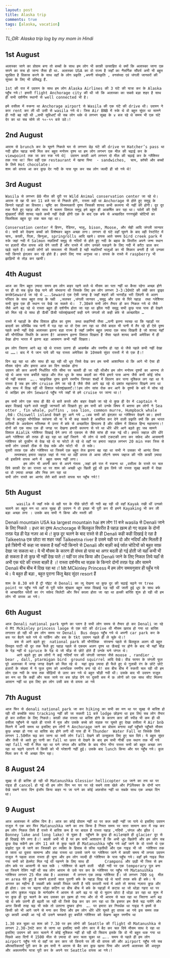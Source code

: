 ```yaml
---
layout: post
title: Alaska trip
comments: true
tags: [alaska, vacation]
---
```


*TL;DR: Alaska trip log by my mom in Hindi*

## 1st August

    अलास्का जाने का प्रोग्राम बना तो बच्चों के साथ हम लोग भी काफ़ी उत्साहित थे क्यों कि अलास्का जाना एक सपने का सच हो जाना जैसा ही था. अलास्का USA का वो राज्य है जहाँ का नैसर्गिक सौंदर्य अभी भी बहुत सुरक्षित है विकास करने के साथ वहाँ के लोग प्रकृति ,अपनी संस्कृति , वनसंपदा एवं जंगली जानवरों की सुरक्षा के लिए भी प्रतिबद्ध हैं.

    1st की रात में उदयन के साथ हम लोग Alaska Airlines की 3 घंटे की यात्रा कर के Alaska पहुँच गये।! हमारी flight Anchorage city की थी जो कि अलास्का का सबसे बड़ा शहर है साथ ही सभी दर्शनीय स्थानों से well connected भी है।   

    हमे वसीला में रुकना था Anchorage airport से Wasila की एक घंटे की drive थी। उदयन ने कार rent कर ली थी उसी से wasila गये थे। जिस Air BNB में रुके थे वो बहुत सुंदर था सामने ही नदी बह रही थी …सभी सुविधाएँ थी सब लोग थके थे लगभग सुबह के ४ बज रहे थे समय भी एक घंटे देर का था सब सोये तो १०-११ बजे उठे।!


## 2nd August 

    आराम से brunch कर के घूमने निकले घर से लगभग डेढ़ घंटे की drive पर Hatcher’s pass था नदी झील पहाड़ सभी मिल कर बहुत मनोरम दृश्य था हम लोग लगभग एक मील की चढ़ाई कर के viewpoint तक जा कर रुक गये थे|  उदयन काफ़ी आगे लगभग दो मील की चढ़ाई कर के ग्लैशियर तक गया था! फिर वहीं एक restaurant में खाया पिया  - sandwiches,  चाय, कॉफी और बच्चों के लिये Hot chocolate।
    शाम को वापस आ कर कुछ देर नदी के पास घूम कर सब लोग जल्दी ही सो गये थे!



## 3rd  August 

    Wasila से लगभग 80 मील की दूरी पर Wild Animal conservation center जा रहे थे।  आराम से खा पी कर 11 बजे घर से निकले होंगे, रास्ता वही था Anchorage से होते हुए समुद्र के किनारे पहाड़ों का विस्तार। सृष्टि का विस्मयकारी दृश्य जिसकी शायद कभी कल्पना भी नहीं की होगी। दूर दूर तक फैले हुए पहाड़ और साथ में चलता विशाल समुद्र हमे बहुत ही आकर्षित कर रहा था। पर्वतों की ऐसी शृंखलाएँ जैसी शायद पहले कभी नहीं देखी होंगी एक के बाद एक बर्फ से अच्छादित गगनचुंबी चोटियों का सिलसिला बहुत दूर तक चल रहा था।

    Conservation center में हिरण, रेंडियर, भालू, bison, Moose, और सेही आदि जंगली जानवर थे। सभी को देखना बच्चों को विशेषकर बहुत अच्छा लगा। लगभग दो घंटे वहाँ घूमने के बाद वही रेस्टोरेंट में चाय, काफ़ी, पिज़ा, किनुआ, springrolls आदि खाये। वापस आते समय bird creek park में रुके जहां नदी में Salmon मछलियाँ समुद्र से नदियों से होते हुए नदी के बहाव के विपरीत अपने जन्म स्थान पर हज़ारों मील वापस अंडे देने जाती हैं और रास्ते में लोग उनको पकड़ने के लिए नदी में काँटा डाल कर खड़े रहते हैं। काफ़ी लोगों को सफलता भी मिलती है यही मछलियाँ भालुओं का भी शिकार बनती हैं जो उनका नदी किनारे इंतज़ार कर रहे होते हैं। हमारे लिए नया अनुभव था। वापस के रास्ते में raspberry भी झाड़ियों से तोड़ कर खायीं।


## 4th August

    आज का दिन बहुत ज़्यादा समय हम लोग बाहर रहने वाले थे मौसम का पता नहीं था कैसा रहेगा अच्छा होने पर ही वो सब कुछ देख पाने की संभावना थी जिसके लिए हम लोग लगभग 3-3।30घंटे की लंबी कार ड्राइव करकेSeward जा रहे थे …..Seward एक ऐसी जगह है जहाँ शहरों की भागदौड़ भरी ज़िंदगी से अलग परिवार के साथ बहुत तरह के पक्षी  ,जलचर ,जंगली जानवर ,समुद्र और उस से घिरे पहाड़  तथा ग्लेशियर सभी कुछ एक ही स्थान पर देखे जा सकते थे।  7.30बजे सभी लोग तैयार हो कर निकल गये थे जैसे जैसे आगे बढ़ रहे थे रास्ता बहुत ही दर्शनीय होता जा रहा था झील नदी समुद्र सभी कुछ पास पास ही देखने को मिल रहे थे साथ ही ऊँची ऊँची पर्वतशृंखलाएँ कही घने जंगलों तो कही बर्फ से आच्छादित …

    रास्ते में पहाड़ों के बीच विशाल झील का दृश्य  कथा कहानियों जैसा …पानी इतना स्वच्छ था कि पहाड़ों पर बादलों का प्रतिबिंब जब पानी में पड़ रहा था वो ऐसा लग रहा था जैसे बादल भी पानी में तैर रहे हों ऐसे दृश्य पहले कभी नहीं देखे अलास्का इतना बड़ा राज्य है जहाँ ज़मीन बहुत ज़्यादा एक साथ दिखती है जो शायद यहाँ की भौगोलिक स्थिति के कारण है! आसमान इतना विशाल दिखता है जैसा पहले शायद कभी अमेरिका में ही देखा होगा भारत में इतना बड़ा आसमान कभी नहीं दिखता।

    हम लोग जितना आगे बढ़ रहे थे रास्ता उतना ही आकर्षक और रमणीय हो रहा थे जैसे पहले कभी नहीं देखा था ……। बाद में ये जान पाये की यह रास्ता अमेरिका के 10सबसे सुंदर रास्तों में से एक है।!

    दिन बढ़ रहा था और साथ ही बढ़ रही थी धूप जिसे देख कर हम सभी आशान्वित थे कि आगे भी ऐसा ही मौसम रहेगा और हमारा आज का दिन सार्थक होगा 
    उदयन की कार अपनी निर्धारित गति सीमा पर चलती ही जा रही थीऔर हम लोग मनोरम दृश्यों का आनन्द ले रहे थे आस पास बर्फीले पहाड़ और तेज धूप के साथ बदलों का नीचे हमारे पास आना जैसे कभी कोई सोच भी नहीं सकता  ….. प्प्राकृतिक दृश्य इतने रमणीय जिनका शब्दों में विवरण कर पाना मुश्किल लग रहा था ये रास्ता है जब हम लोग cruise लेने जा रहे है जैसे जैसे आगे बढ़ रहे थे प्रशांत महासागर दिखने लगा था और साथ में दिख रहीं थी विशाल पर्वतशृंखलाएँ।!!हम लोग सांस रोक कर आगे के दृश्यों के बारे में सोच रहे थे आख़िर हम लोग Seward पहुँच गये जहाँ से हमे cruise पर जाना था।!  

    हम सभी लोग एक साथ ही बैठे थे बातें करते और बाहर देखते जा रहे थे कुछ ही देर में captain ने बाहर दिखाई पड़ने वाले समुद्री जानवरों को दिखाते हुए हम सभी को उनके विषय में बताया हम लोगों ने Sea otter , fin whale, puffins , sea lion, common murre, Humpback whale ,देखे। Chiswell island देखते हुए आगे गये …।अब सभी को इंतज़ार था ग्लेशियर देखने का। हमारे लिए ये अद्भुत भौगोलिक सरंचना थी या ये भी कह सकते है अचंभित कर देने वाली प्रकृति क्यों कि हम भारत वासियों के अवचेतन मस्तिष्क में उत्तर में बर्फ से अच्छादित हिमालय है और दक्षिण में विशाल हिन्द महासागर।! दोनों को एक साथ एक ही जगह पर देखना हमारी कल्पना से परे था धीरे धीरे आगे बढ़ते हुए जब सामने विशाल Aialik ग्लेशियर दिखाई देने लगा तो एकदम से जैसे सांस ही रुक गई थी। हमारा जहाज़ धीरे धीरे आगे ग्लेशियर की तरफ़ ही बढ़ रहा था वहाँ जितने  भी लोग थे सभी टकटकी लगा कर सफ़ेद और आसमानी ग्लेशियर को दूरबीन से देख रहे थे या फोटो ले रहे थे वहाँ पर हमारा जहाज़ लगभग 20 min रुका जिस से सभी लोग उसको ठीक से देख सके और फोटो भी  ले सके। 
    दूसरी तरफ़ एक और ग्लेशियर था जिसमें एक बहुत तेज झरना बह रहा था सभी ने उसका भी आनंद लिया
        तत्पश्चात् हमारा जहाज़ जहां से गया था वहीं वापस ले आया लौटने समय जहाज की गति काफ़ी ज़्यादा थी इसलिये वापस आने में  बहुत समय नहीं लगा। 
            हम लोग भी अपनी कार से अपने गंतव्य ,जहां हमे रात में रुकना था ,वसीला के रास्ते पर चल दिये काफ़ी देर का रास्ता था पर शाम को अच्छी धूप खिली हुई थी इस लिये जो रास्ता सुबह बदली में देखा था वो ज़्यादा अच्छा और भिन्न लग रहा था  
    सभी लोग रास्ते का आनंद लेते बातें करते वापस घर पहुँच गये!!


## 5th August 

         wasila में जहाँ रुके थे वही घर के पीछे छोटी सी नदी बह रही थी वहाँ Kayak रखी थीं उनको चलाने का बहुत मन था आज सुबह ही उदयन ने वो इच्छा भी पूरी कर दी हमने Kayaking भी कर ली बड़ा अच्छा लगा । उसके बाद सभी ने किया और मस्ती की 
Denali mountain USA ka largest mountain hai हम लोग 11 बजे wasila से Denali जाने के लिए निकले । इधर का दृश्य Anchorage से बिलकुल विपरीत है पहाड़ ख़त्म हो गए  सड़क के दोनों तरफ़ पेड़ ही पेड़ नज़र आ थे।! कुछ दूर चलने के बाद  रास्ते से ही Denali कही कही दिखाई दे रहा है Talkeetna एक छोटा सा शहर जहॉं Talkeetna river है  उसमे यही पर दो और  नदियाँ और मिलती हैं इसे त्रिवेणी भी कहा जा सकता है यहाँ नदी किनारे से Denali और बाक़ी कई पर्वत चोटियों को बहुत साफ़ देखा जा सकता था। ये भी मौसम के कारण ही संभव हो पाया था अगर बदली हो गई होती जो यहाँ कभी भी हो सकता है तो कुछ भी नहीं देख पाते।! यहीं पर लंच किया और Denali जाने के लिए निकल लिये यहाँ से अभी एक घंटे की रास्ता बाक़ी है ।! रास्ता दर्शनीय था सड़क के किनारे दोनों तरफ़ पेड़ और सामने Denali बीच बीच में दिख रहा था।!
           Mt MCkinley Princess में हम लोग समयनुसार ही पहुँच गये थे। ये बहुत ही बड़ा , बहुत पुराना किंतु बेहद सुंदर resort हैं 


    शाम के 8.30 बजे हैं ट्री पॉइंट से Denali का व्यू देखना था कुछ दूर की चढ़ाई चढ़ने पर tree point पर पहुँच गये वहाँ से पूरी पर्वत शृंखला बहुत साफ़ दिखाई पड़ रही थीं जाती हुई धूप के साथ बर्फ से आच्छादित पर्वतों का रंग सफ़ेद सिलेटी और फिर काला होता जा रहा था हल्की बारिश शुरू हो रही थी हम लोग भी वापस आ गये।

## 6th August 
    आज Denali national park घूमने का प्लान है सभी लोग समय से तैयार हो कर Denali जा रहे थे Mt Mckinley princess laoge से एक घंटे की drive थी मौसम ख़राब हो गया था बारिश लगातार हो रही थी हम लोग समय पर Denali  Bus depo पहुँच गये थे अपनी car park कर के बस पर बैठने चले गये थे पार्किंग और बस के tkt उदयन पहले ही ले चुके थे।!
        बस से आगे बढ़ते हुए  national park की भौगोलिक  संरचना पहले से बिलकुल अलग थी बहुत विस्तृत घाटी थी दूर तक फैले हुए पहाड़ पहले से एकदम अलग दृश्य था ऊँचाई पर होने के बाद भी यहाँ चीड़ के पेड़ नहीं थे spruce के पेड़ थे जो चीड़ से छोटे होते हैं उनके घने जंगल थे। 
         आगे बढ़ते हुए हम लोगों ने कई नदियाँ पार की जंगली जानवर जैसे moose , randier , bear , dall, ptarmigan bird  ground squirrel आदि देखे। वीड फायर के जंगली फूल पूरे अलास्का में जगह जगह देखने को मिल रहे थे  यहां कुछ ज़्यादा ही फैले हुए थे गुलाबी रंग के छोटे छोटे हज़ारों के संख्या में ये फूल दृश्य को अत्यधिक रमणीय बना रहे थे! बस बीच बीच में रुकती चल रही थी हम लोग एक नदी के पास तक सीढ़ियों से उतर कर गये थे बहुत चौड़ी नदी थी। उसके बाद भी उदयन राजुल का मन था कि कहीं और चला जाये पर बस छोड़ देने पर दूसरी बस में छः लोगों को एक साथ सीट मिलना आसान नहीं था इस लिए हम लोग उसी बस से वापस आ गये


## 7th August 

    आज फिर से denali national park जा कर hiking का सभी का मन था पर सुबह से बारिश हो रही थी बच्चोंके साथ tracking नहीं की जा सकती 11 बजे lodge छोड़ना था इस लिए सब लोग तैयार हो कर वसीला के लिए निकले। काफ़ी लंबा रास्ता था बारिश होने के कारण कार की स्पीड भी कम ही थी वसीला पहुँचने से पहले ही रास्ते में मूस और उसके बच्चे को सड़क पर घूमते हुए देखा वसीला में Air bnb मिलने में अभी समय था इसलिए हम लोगों ने Anchorage जाने का प्रोग्राम बनाया वहाँ पहुँचते पहुँचते मौसम कुछ अच्छा हो गया था बारिश बंद होने लगी थी पास ही में Thunder  Water Fall था जिसके लिये लगभग 1.50मील चढ़ कर जाना था सभी लोग fall देखने की उत्सुकता लिए हुए चल दिये। ये बहुत सुंदर और तेजी से आते हुए पानी का fall था ऊपर से देखने के बाद हम सभी नीची उस स्थान तक भी गये जहां fall नदी में मिल रहा था घने जंगल और बारिश के बाद भीगा भीगा रास्ता सभी को बहुत अच्छा लग रहा था चढ़ने उतरने में किसी को भी परेशानी नहीं हुई। उसके बाद lunch किया और घर पहुँच गये। कुल मिला कर ये भी अच्छा दिन रहा।


## 8 August 24

    सुबह से ही बारिश हो रही थी Matanushka Glessior hellicopter se जाने का तय था पर राइड ही cancel हो गई थी हम लोग दिन भर घर पर रहे सबने ताश खेले और PSपिक्चर के दोनों भाग देखे सबने सारा दिन इंजॉय किया बाहर ना जा पाने का कोई अफ़सोस नहीं था सबके साथ एक अच्छा दिन था।



## 9 August

    आज अलास्का में अंतिम दिन है। आज का कोई प्रोग्राम नहीं था पर कल कही नहीं जा पाये थे इसलिए उदयन राजुल ने एक बार फिर Matanushka जाने का तय किया है नियत समय पर सारा सामान कार में रख कर हम लोग निकल लिये हैं रास्ते में बारिश कम है पर बादल है रास्ता पहाड़ ,नदियों ,जंगल और झील ( Bonney lake and long lake) से युक्त है  पहुँचने के कुछ ही mileपहले ही glacier दूर से ही दिखाई देने लगा है।! बदली अभी भी है पर हम सभी आशावान हैं कि अभी धूप खिलेगी और हम लोग सब कुछ देख सकेंगे हम लोग 11 बजे से कुछ पहले ही Matanushka पहुँच गये वहाँ जाने के दो रास्ते थे एक प्राइवेट पुल से जाने का जिसकी हर व्यक्ति के हिसाब से फ़ीस पड़तीथी और एक गाइड भी जो  ग्लेशियर तक ले जाता था दूसरा सामान्य और लंबा रास्ता था उससे जाने पर ग्लेशियर जाने में काफ़ी समय भी लगता उदयन राजुल ने पहला वाला रास्ता ही चुना और हम लोग जल्दी ही ग्लेशियर के पास पहुँच गये। वहाँ हमे गाइड मिल गया सभी को हेलमेट मिल गई थी पहनने के लिए साथ ही       Crampons और छड़ी भी जिस से हम लोग बर्फ पर आसानी से चल सकें । ग्लेशियर से बहने वाली  चौड़ी नदी पर एक temporary पुल बना था जिसने रेलिंग नहीं थी सब लोग आराम से उसे पार कर के ग्लेशियर पर पहुँच गये Matanushka ग्लेशियर लगभग 25 मील लंबा है। अलास्का  में लगभग एक लाख ग्लेशियर हैं। जो लगभग 700 sq  मील का area घेरे हुए है सामने हज़ारों साल पुरानी बर्फ के पहाड़ दिख रहे थे चारों तरफ़ बर्फ ही बर्फ। ये अगस्त का महीना है जबकी बर्फ काफ़ी पिघल जाती है यदि फ़रवरी मार्च में आते तो शायद नज़ारा कुछ और ही होता। उस पर चढ़ना थोड़ा कठिन था बीच बीच में बर्फ के पहाड़ों में कटाव था जो थोड़ा गहरा था पर हम लोग कुशल गाइड के मार्गदर्शन में आराम से आगे बढ़ पा रहे थे युवान छोटा है थोड़ा डर रहा था शुरू में पर कुछ ही दूर चलने के बाद उसका डर ख़त्म हो गया और वो भी आराम से चल रहा था जितना आगे बढ़ रहे थे बर्फ उतनी ही बढ़ती जा रही थी जिसे देख कर डर लग रहा था कि इसपर हम कैसे चढ़ पायेंगे और अगर किसी तरह चढ़ भी सके तो उतरना दुष्कर होगा  …. पर हमारा डर निरर्थक था गाइड ने हममें से किसी को भी आगे जाने से मना कर दिया और हम लोग धीरे धीरे घूमते हुए वापस आ गये इस समय तक धूप काफ़ी अच्छी आ गई थी उसने चमकते हुए बर्फीले ग्लेशियर को देखना बहुत रमणीय था 

    1.30 बज चुका था शाम को 7.30 पर हम लोगो की Seattle की flight थी Matanushka से लगभग 2.30-3घंटे कार से जाना था इसलिए सभी लोग कार में बैठ कर चल दिये मौसम साथ दे रहा था इसलिए उदयन को कार चलाने में कोई मुश्किल नहीं हो रही थी सिवाय इसके कि वो भी बहुत थक गया था पिछले आठ दिनों में 1500 मील से ज़्यादा वो कार चला चुका था ….. समय से पहले ही हम लोग airport पहुँच गये थे वहाँ जा कर कार जो किराये पर ली थी वापस की और airport पहुँच गये सब औपचारिकताएँ पूरी कर के हम सभी ने आराम से बैठ कर कुछ खाया पिया और अपनी अलास्का की अद्भुत और अकल्पनीय यात्रा पूरी कर के अपने घर Seattle वापस आ गये।!